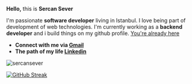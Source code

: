 
**Hello,** this is **Sercan Sever**

I'm passionate **software developer** living in Istanbul. I love being part of development of web technologies.
I'm currently working as a **backend developer** and i build things on my github profile. [You're already here](https://github.com/SercanSever)

- **Connect with me via [Gmail](sercan.sever16@gmail.com)**
- **The path of my life [Linkedin](https://linkedin.com/in/sercan-sever-a97147202)**


<p align="left"> <img src="https://komarev.com/ghpvc/?username=sercansever&label=Profile%20views&color=0e75b6&style=flat" alt="sercansever" /></p>

[![GitHub Streak](https://github-readme-streak-stats.herokuapp.com?user=SercanSever&theme=dark)](https://git.io/streak-stats)

